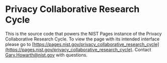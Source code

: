 # Privacy Collaborative Research Cycle

This is the source code that powers the NIST Pages instance of the Privacy Collaborative Research Cycle. To view the page with its intended interface please go to [https://pages.nist.gov/privacy_collaborative_research_cycle](https://pages.nist.gov/privacy_collaborative_research_cycle). Contact [Gary.Howarth@nist.gov](mailto:gary.howarth@nist.gov) with questions.
